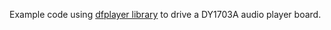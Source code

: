 Example code using [dfplayer library](https://github.com/SnijderC/dyplayer) to drive a DY1703A audio player board. 
